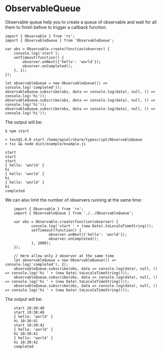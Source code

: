 # ObservableQueue

Observable queue help you to create a queue of observable and wait for all them to finish before to trigger a callback function.

	import { Observable } from 'rx';
	import { ObservableQueue } from 'ObservableQueue';
	
	var obs = Observable.create(function(observer) {
		console.log('start');
		setTimeout(function() {
			observer.onNext({'hello': 'world'});
			observer.onCompleted();
		}, 1);
	});
	
	let observableQueue = new ObservableQueue(() => console.log('completed'));
	observableQueue.subscribe(obs, data => console.log(data), null, () => console.log('hi'));
	observableQueue.subscribe(obs, data => console.log(data), null, () => console.log('hi'));
	observableQueue.subscribe(obs, data => console.log(data), null, () => console.log('hi'));
	
	
The output will be:

	$ npm start

	> test@1.0.0 start /home/apiel/share/typescript/ObservableQueue
	> tsc && node dist/example/example.js

	start
	start
	start
	{ hello: 'world' }
	hi
	{ hello: 'world' }
	hi
	{ hello: 'world' }
	hi
	completed

We can also limit the number of observers running at the same time: 

        import { Observable } from 'rx';
        import { ObservableQueue } from './../ObservableQueue';

        var obs = Observable.create(function(observer) {
                console.log('start ' + (new Date).toLocaleTimeString());
                setTimeout(function() {
                        observer.onNext({'hello': 'world'});
                        observer.onCompleted();
                }, 1000);
        });

        // Here allow only 2 observer at the same time
        let observableQueue = new ObservableQueue(() => console.log('completed'), 2);
        observableQueue.subscribe(obs, data => console.log(data), null, () => console.log('hi ' + (new Date).toLocaleTimeString()));
        observableQueue.subscribe(obs, data => console.log(data), null, () => console.log('hi ' + (new Date).toLocaleTimeString()));
        observableQueue.subscribe(obs, data => console.log(data), null, () => console.log('hi ' + (new Date).toLocaleTimeString()));


The output will be:

        start 10:30:40
        start 10:30:40
        { hello: 'world' }
        hi 10:30:41
        start 10:30:41
        { hello: 'world' }
        hi 10:30:41
        { hello: 'world' }
        hi 10:30:42
        completed
